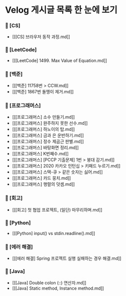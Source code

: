 # Velog 게시글 목록 한 눈에 보기
### 📁 [CS]
- [[[CS] 브라우저 동작 과정.md]] 
### 📁 [LeetCode]
- [[[LeetCode] 1499. Max Value of Equation.md]] 
### 📁 [백준]
- [[[백준] 11758번 > CCW.md]] 
- [[[백준] 1867번 돌멩이 제거.md]] 
### 📁 [프로그래머스]
- [[[프로그래머스] 소수 만들기.md]] 
- [[[프로그래머스] 완주하지 못한 선수.md]] 
- [[[프로그래머스] 하노이의 탑.md]] 
- [[[프로그래머스] 금과 은 운반하기.md]] 
- [[[프로그래머스] 정수 제곱근 판별.md]] 
- [[[프로그래머스] 바탕화면 정리.md]] 
- [[[프로그래머스] K번째수.md]] 
- [[[프로그래머스] [PCCP 기출문제] 1번 > 붕대 감기.md]] 
- [[[프로그래머스] 2020 카카오 인턴십 > 키패드 누르기.md]] 
- [[[프로그래머스] 스택-큐 > 같은 숫자는 싫어.md]] 
- [[[프로그래머스] 카드 뭉치.md]] 
- [[[프로그래머스] 행렬의 덧셈.md]] 
### 📁 [회고]
- [[[회고] 첫 협업 프로젝트, (일단) 마무리하며.md]] 
### 📁 [Python]
- [[[Python] input() vs stdin.readline().md]] 
### 📁 [에러 해결]
- [[[에러 해결] Spring 프로젝트 실행 실패하는 경우 해결.md]] 
### 📁 [Java]
- [[[Java] Double colon (::) 연산자.md]] 
- [[[Java] Static method, Instance method.md]] 
